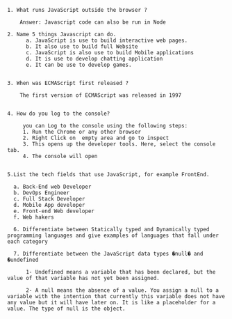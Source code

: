 
    1. What runs JavaScript outside the browser ?
   
        Answer: Javascript code can also be run in Node

    2. Name 5 things Javascript can do.
          a. JavaScript is use to build interactive web pages.
          b. It also use to build full Website
          c. JavaScript is also use to build Mobile applications 
          d. It is use to develop chatting application 
          e. It can be use to develop games.


    3. When was ECMAScript first released ?
        
        The first version of ECMAScript was released in 1997


    4. How do you log to the console?
      
         you can Log to the console using the following steps: 
         1. Run the Chrome or any other browser
         2. Right Click on  empty area and go to inspect
         3. This opens up the developer tools. Here, select the console tab.
         4. The console will open 


    5.List the tech fields that use JavaScript, for example FrontEnd.
     
      a. Back-End web Developer 
      b. DevOps Engineer
      c. Full Stack Developer
      d. Mobile App developer
      e. Front-end Web developer
      f. Web hakers
      
      6. Differentiate between Statically typed and Dynamically typed programming languages and give examples of languages that fall under each category

      7. Differentiate between the JavaScript data types �null� and �undefined

          1- Undefined means a variable that has been declared, but the value of that variable has not yet been assigned.
 
          2- A null means the absence of a value. You assign a null to a variable with the intention that currently this variable does not have any value but it will have later on. It is like a placeholder for a value. The type of null is the object.



		